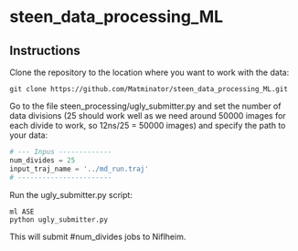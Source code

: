 # steen_data_processing_ML

## Instructions 

Clone the repository to the location where you want to work with the data:
```
git clone https://github.com/Matminator/steen_data_processing_ML.git
```

Go to the file steen_processing/ugly_submitter.py and set the number of data divisions (25 should work well as we need around 50000 images for each divide to work, so 12ns/25 = 50000 images) and specify the path to your data:
```python
# --- Inpus -------------
num_divides = 25
input_traj_name = '../md_run.traj'
# -----------------------
```
Run the ugly_submitter.py script:
```
ml ASE
python ugly_submitter.py
```
This will submit #num_divides jobs to Niflheim.
```
